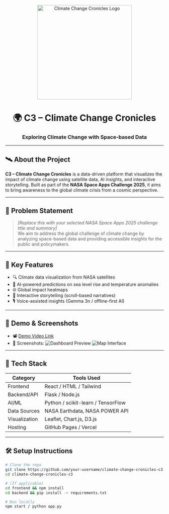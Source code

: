 <p align="center">
  <img src="assets/flogo.png" width="300" alt="Climate Change Cronicles Logo">
</p>

<h1 align="center">🌍 C3 – Climate Change Cronicles</h1>
<h3 align="center">Exploring Climate Change with Space-based Data</h3>

---

## 🛰️ About the Project

**C3 – Climate Change Cronicles** is a data-driven platform that visualizes the impact of climate change using satellite data, AI insights, and interactive storytelling. Built as part of the **NASA Space Apps Challenge 2025**, it aims to bring awareness to the global climate crisis from a cosmic perspective.

---

## 📌 Problem Statement

> *[Replace this with your selected NASA Space Apps 2025 challenge title and summary]*  
We aim to address the global challenge of climate change by analyzing space-based data and providing accessible insights for the public and policymakers.

---

## 🌟 Key Features

- 🔍 Climate data visualization from NASA satellites
- 🧠 AI-powered predictions on sea level rise and temperature anomalies
- 🌐 Global impact heatmaps
- 📖 Interactive storytelling (scroll-based narratives)
- 🎙️ Voice-assisted insights (Gemma 3n / offline-first AI)

---

## 🎥 Demo & Screenshots

- 📽️ [Demo Video Link](#)
- 📸 Screenshots:
  ![Dashboard Preview](assets/screenshot1.png)
  ![Map Interface](assets/screenshot2.png)

---

## 🧰 Tech Stack

| Category         | Tools Used                         |
|------------------|------------------------------------|
| Frontend         | React / HTML / Tailwind            |
| Backend/API      | Flask / Node.js                    |
| AI/ML            | Python / scikit-learn / TensorFlow |
| Data Sources     | NASA Earthdata, NASA POWER API     |
| Visualization    | Leaflet, Chart.js, D3.js           |
| Hosting          | GitHub Pages / Vercel              |

---

## 🛠️ Setup Instructions

```bash
# Clone the repo
git clone https://github.com/your-username/climate-change-cronicles-c3.git
cd climate-change-cronicles-c3

# (If applicable)
cd frontend && npm install
cd backend && pip install -r requirements.txt

# Run locally
npm start / python app.py
